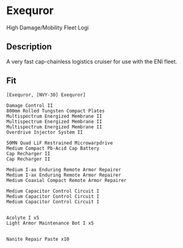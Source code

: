 # Exequror

High Damage/Mobility Fleet Logi

## Description

A very fast cap-chainless logistics cruiser for use with the ENI fleet.

## Fit

```
[Exequror, [NVY-30] Exequror]

Damage Control II
800mm Rolled Tungsten Compact Plates
Multispectrum Energized Membrane II
Multispectrum Energized Membrane II
Multispectrum Energized Membrane II
Overdrive Injector System II

50MN Quad LiF Restrained Microwarpdrive
Medium Compact Pb-Acid Cap Battery
Cap Recharger II
Cap Recharger II

Medium I-ax Enduring Remote Armor Repairer
Medium I-ax Enduring Remote Armor Repairer
Medium Coaxial Compact Remote Armor Repairer

Medium Capacitor Control Circuit I
Medium Capacitor Control Circuit I
Medium Capacitor Control Circuit I


Acolyte I x5
Light Armor Maintenance Bot I x5


Nanite Repair Paste x10
```